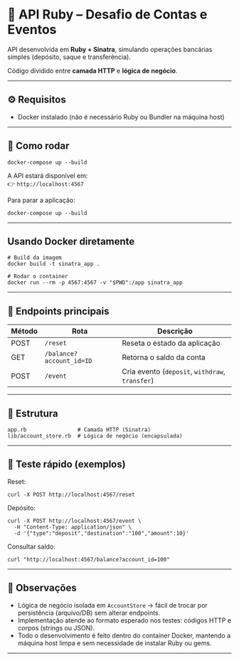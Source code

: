 # 💎 API Ruby – Desafio de Contas e Eventos

API desenvolvida em **Ruby + Sinatra**, simulando operações bancárias simples (depósito, saque e transferência).  

Código dividido entre **camada HTTP** e **lógica de negócio**.

---

## ⚙️ Requisitos

- Docker instalado (não é necessário Ruby ou Bundler na máquina host)

---

## 🚀 Como rodar
    docker-compose up --build

A API estará disponível em:  
👉 `http://localhost:4567`

Para parar a aplicação:

    docker-compose up --build
  
---

## Usando Docker diretamente

    # Build da imagem
    docker build -t sinatra_app .

    # Rodar o container
    docker run --rm -p 4567:4567 -v "$PWD":/app sinatra_app
---

## 🧩 Endpoints principais

| Método | Rota | Descrição |
|--------|------|-----------|
| POST   | `/reset`                       | Reseta o estado da aplicação |
| GET    | `/balance?account_id=ID`       | Retorna o saldo da conta |
| POST   | `/event`                       | Cria evento (`deposit`, `withdraw`, `transfer`) |

---

## 🧠 Estrutura

    app.rb                # Camada HTTP (Sinatra)
    lib/account_store.rb  # Lógica de negócio (encapsulada)

---

## 🧪 Teste rápido (exemplos)

Reset:

    curl -X POST http://localhost:4567/reset

Depósito:

    curl -X POST http://localhost:4567/event \
      -H "Content-Type: application/json" \
      -d '{"type":"deposit","destination":"100","amount":10}'

Consultar saldo:

    curl "http://localhost:4567/balance?account_id=100"

---

## 📌 Observações

- Lógica de negócio isolada em `AccountStore` → fácil de trocar por persistência (arquivo/DB) sem alterar endpoints.  
- Implementação atende ao formato esperado nos testes: códigos HTTP e corpos (strings ou JSON).
- Todo o desenvolvimento é feito dentro do container Docker, mantendo a máquina host limpa e sem necessidade de instalar Ruby ou gems.

---